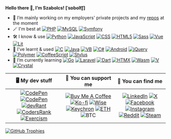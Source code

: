 **Hello there :wave:, I’m Szabolcs! [ˈsɒbolt͡ʃ]**

- :telescope: I’m mainly working on my employers' private projects and my [repos](https://github.com/sbolch?tab=repositories) at the moment
- :magic_wand: I'm best at
[![PHP](https://img.shields.io/badge/PHP-777bB4?logo=php&logoColor=white)](https://www.php.net)
[![MySQL](https://img.shields.io/badge/MySQL-4479a1?logo=mysql&logoColor=white)](https://www.mysql.com)
[![Symfony](https://img.shields.io/badge/Symfony-black?logo=symfony&logoColor=white)](https://symfony.com)
- :hammer_and_wrench: I know & use
[![Python](https://img.shields.io/badge/Python-3776ab?logo=python&logoColor=white)](https://www.python.org)
[![JavaScript](https://img.shields.io/badge/JS-f0db4f?logo=javascript&logoColor=black)](https://developer.mozilla.org/en-US/docs/Web/javascript)
[![CSS](https://img.shields.io/badge/CSS-663399?logo=css&logoColor=white)](https://developer.mozilla.org/en-US/docs/Web/CSS)
[![HTML5](https://img.shields.io/badge/HTML5-e34f26?logo=html5&logoColor=white)](https://developer.mozilla.org/en-US/docs/Web/HTML)
[![Sass](https://img.shields.io/badge/Sass-cc6699?logo=sass&logoColor=white)](https://sass-lang.com)
[![Vue](https://img.shields.io/badge/Vue-4fc08d?logo=vue.js&logoColor=white)](https://vuejs.org)
[![Lit](https://img.shields.io/badge/Lit-5865f2?logo=lit&logoColor=white)](https://lit.dev)
- :thought_balloon: I've learnt & used
[![C](https://img.shields.io/badge/-a8b9cc?logo=c&logoColor=black)](https://en.wikipedia.org/wiki/C_(programming_language))
[![Java](https://img.shields.io/badge/Java-3a75b0)](https://www.java.com)
[![VB](https://img.shields.io/badge/Visual%20Basic-195f97)](https://learn.microsoft.com/en-us/dotnet/visual-basic)
[![C#](https://img.shields.io/badge/C%23-512bd4)](https://learn.microsoft.com/en-us/dotnet/csharp)
[![Android](https://img.shields.io/badge/Android-3ddc84?logo=android&logoColor=white)](https://www.android.com)
[![jQuery](https://img.shields.io/badge/jQuery-0769ad?logo=jquery&logoColor=white)](https://jquery.com)
[![Polymer](https://img.shields.io/badge/Polymer-ff4470?logo=polymer-project&logoColor=white)](https://polymer-library.polymer-project.org)
[![CoffeeScript](https://img.shields.io/badge/CoffeeScript-2f2625?logo=coffeescript&logoColor=white)](https://coffeescript.org)
[![Stylus](https://img.shields.io/badge/Stylus-6da13f?logo=stylus&logoColor=white)](https://stylus-lang.com)
- :seedling: I’m currently learning
[![Go](https://img.shields.io/badge/Go-00add8?logo=go&logoColor=white)](https://go.dev)
[![Laravel](https://img.shields.io/badge/Laravel-f55247?logo=laravel&logoColor=white)](https://laravel.com)
[![Dart](https://img.shields.io/badge/Dart-0175c2?logo=dart&logoColor=white)](https://dart.dev)
[![HTMX](https://img.shields.io/badge/HTMX-3d72d7?logo=htmx&logoColor=white)](https://dart.dev)
[![Wasm](https://img.shields.io/badge/Wasm-654ff0?logo=webassembly&logoColor=white)](https://webassembly.org)
[![V](https://img.shields.io/badge/-4a607e?logo=v&logoColor=white)](https://vlang.io)
[![Crystal](https://img.shields.io/badge/Crystal-14151a?logo=crystal&logoColor=white)](https://crystal-lang.org)

| :desktop_computer: My dev stuff | :money_with_wings: You can support me | :busts_in_silhouette: You can find me |
|:-:|:-:|:-:|
| [![CodePen](https://img.shields.io/badge/-black?logo=github&logoColor=white)](https://github.com/sbolch) [![CodePen](https://img.shields.io/badge/-black?logo=codepen&logoColor=white)](https://codepen.io/sbolch) [![devRant](https://img.shields.io/badge/-f99a66?logo=devrant&logoColor=white)](https://devrant.com/users/arnyek) [![CodersRank](https://img.shields.io/badge/-67a4ac?logo=codersrank&logoColor=white)](https://profile.codersrank.io/user/sbolch) [![Exercism](https://img.shields.io/badge/-604fcd?logo=exercism&logoColor=white)](https://exercism.org/profiles/sbolch) | [![Buy Me A Coffee](https://img.shields.io/badge/-ffdd00?logo=buy-me-a-coffee&logoColor=black)](https://www.buymeacoffee.com/arnyek) [![Ko-fi](https://img.shields.io/badge/-f16061?logo=ko-fi&logoColor=black)](https://ko-fi.com/arnyek) [![Wise](https://img.shields.io/badge/-9fe870?logo=wise&logoColor=black)](https://wise.com/pay/me/szabolcss237) [![Keychron](https://img.shields.io/badge/Keychron-black)](https://www.keychron.com/?ref=arnyek) [![ETH](https://img.shields.io/badge/0x7731b7C5E7ce4b8497572C3C20E60d99C48fAC32-3c3c3d?logo=ethereum&logoColor=white)](https://etherscan.io/address/0x7731b7C5E7ce4b8497572C3C20E60d99C48fAC32) ![BTC](https://img.shields.io/badge/bc1q2ec0jlyhxe75fkwayy3dkg2khpz7tk9f3yyk2n-f7931a?logo=bitcoin&logoColor=white) | [![LinkedIn](https://img.shields.io/badge/LinkedIn-0077b5)](https://www.linkedin.com/in/szabolcs-suranyi) [![X](https://img.shields.io/badge/-black?logo=x&logoColor=white)](https://x.com/1arnyek) [![Facebook](https://img.shields.io/badge/-1877f2?logo=facebook&logoColor=white)](https://www.facebook.com/1arnyek) [![Instagram](https://img.shields.io/badge/-e4405f?logo=instagram&logoColor=white)](https://www.instagram.com/1arnyek) [![Reddit](https://img.shields.io/badge/-ff4500?logo=reddit&logoColor=white)](https://www.reddit.com/user/1arnyek) [![Steam](https://img.shields.io/badge/-black?logo=steam&logoColor=white)](https://steamcommunity.com/id/1arnyek) |

[![GitHub Trophies](https://github-profile-trophy.vercel.app/?username=sbolch&theme=onedark&no-bg=true&no-frame=true&rank=SECRET,SSS,SS,S,AAA,AA,A)](https://github.com/ryo-ma/github-profile-trophy)
